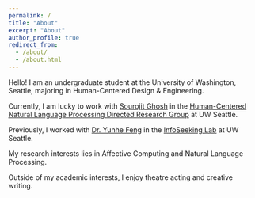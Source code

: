 ```yaml
---
permalink: /
title: "About"
excerpt: "About"
author_profile: true
redirect_from: 
  - /about/
  - /about.html
---
```


Hello! I am an undergraduate student at the University of Washington, Seattle, majoring in Human-Centered Design & Engineering.

Currently, I am lucky to work with <a href = "https://sourojitghosh.github.io/">Sourojit Ghosh</a> in the <a href = "https://depts.washington.edu/hdsl/">Human-Centered Natural Language Processing Directed Research Group</a> at UW Seattle. 

Previously, I worked with <a href = "https://yunhefeng.me/">Dr. Yunhe Feng</a> in the <a href = "https://infoseeking.org/">InfoSeeking Lab</a> at UW Seattle.

My research interests lies in Affective Computing and Natural Language Processing.

Outside of my academic interests, I enjoy theatre acting and creative writing.
